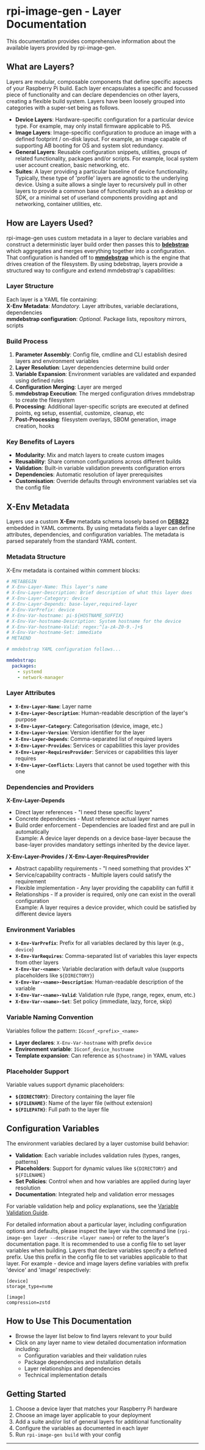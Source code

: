 # rpi-image-gen - Layer Documentation

This documentation provides comprehensive information about the available layers provided by rpi-image-gen.

## What are Layers?

Layers are modular, composable components that define specific aspects of your Raspberry Pi build. Each layer encapsulates a specific and focussed piece of functionality and can declare dependencies on other layers, creating a flexible build system. Layers have been loosely grouped into categories with a super-set being as follows.

- **Device Layers**: Hardware-specific configuration for a particular device type. For example, may only install firmware applicable to Pi5.  
- **Image Layers**: Image-specific configuration to produce an image with a defined footprint / on-disk layout. For example, an image capable of supporting AB booting for OS and system slot redundancy.  
- **General Layers**: Reusable configuration snippets, utilities, groups of related functionality, packages and/or scripts. For example, local system user account creation, basic networking, etc.
- **Suites**: A layer providing a particular baseline of device functionality. Typically, these type of 'profile' layers are agnostic to the underlying device. Using a suite allows a single layer to recursively pull in other layers to provide a common base of functionality such as a desktop or SDK, or a minimal set of userland components providing apt and networking, container utilities, etc.

## How are Layers Used?
rpi-image-gen uses custom metadata in a layer to declare variables and construct a deterministic layer build order then passes this to [**bdebstrap**](https://github.com/bdrung/bdebstrap) which aggregates and merges everything together into a configuration. That configuration is handed off to [**mmdebstrap**](https://gitlab.mister-muffin.de/josch/mmdebstrap) which is the engine that drives creation of the filesystem. By using bdebstrap, layers provide a structured way to configure and extend mmdebstrap's capabilities:

### Layer Structure
Each layer is a YAML file containing:  
**X-Env Metadata**: _Mandatory._ Layer attributes, variable declarations, dependencies  
**mmdebstrap configuration**: _Optional._ Package lists, repository mirrors, scripts  

### Build Process
1. **Parameter Assembly**: Config file, cmdline and CLI establish desired layers and environment variables
2. **Layer Resolution**: Layer dependencies determine build order
3. **Variable Expansion**: Environment variables are validated and expanded using defined rules
4. **Configuration Merging**: Layer are merged
5. **mmdebstrap Execution**: The merged configuration drives mmdebstrap to create the filesystem
6. **Processing**: Additional layer-specific scripts are executed at defined points, eg setup, essential, customize, cleanup, etc
7. **Post-Processing**: filesystem overlays, SBOM generation, image creation, hooks

### Key Benefits of Layers
- **Modularity**: Mix and match layers to create custom images
- **Reusability**: Share common configurations across different builds
- **Validation**: Built-in variable validation prevents configuration errors
- **Dependencies**: Automatic resolution of layer prerequisites
- **Customisation**: Override defaults through environment variables set via the config file

## X-Env Metadata
Layers use a custom **X-Env** metadata schema loosely based on [**DEB822**](https://repolib.readthedocs.io/en/latest/deb822-format.html) embedded in YAML comments. By using metadata fields a layer can define attributes, dependencies, and configuration variables. The metadata is parsed separately from the standard YAML content.

### Metadata Structure
X-Env metadata is contained within comment blocks:
```yaml
# METABEGIN
# X-Env-Layer-Name: This layer's name
# X-Env-Layer-Description: Brief description of what this layer does
# X-Env-Layer-Category: device
# X-Env-Layer-Depends: base-layer,required-layer
# X-Env-VarPrefix: device
# X-Env-Var-hostname: pi-${HOSTNAME_SUFFIX}
# X-Env-Var-hostname-Description: System hostname for the device
# X-Env-Var-hostname-Valid: regex:^[a-zA-Z0-9.-]+$
# X-Env-Var-hostname-Set: immediate
# METAEND

# mmdebstrap YAML configuration follows...

mmdebstrap:
  packages:
    - systemd
    - network-manager
```

### Layer Attributes
- **`X-Env-Layer-Name`**: Layer name
- **`X-Env-Layer-Description`**: Human-readable description of the layer's purpose
- **`X-Env-Layer-Category`**: Categorisation (device, image, etc.)
- **`X-Env-Layer-Version`**: Version identifier for the layer
- **`X-Env-Layer-Depends`**: Comma-separated list of required layers
- **`X-Env-Layer-Provides`**: Services or capabilities this layer provides
- **`X-Env-Layer-RequiresProvider`**: Services or capabilities this layer requires
- **`X-Env-Layer-Conflicts`**: Layers that cannot be used together with this one

### Dependencies and Providers
**X-Env-Layer-Depends**  
- Direct layer references - "I need these specific layers"  
- Concrete dependencies - Must reference actual layer names  
- Build order enforcement - Dependencies are loaded first and are pull in automatically  
Example: A device layer depends on a device base-layer because the base-layer provides mandatory settings inherited by the device layer.  
  
**X-Env-Layer-Provides / X-Env-Layer-RequiresProvider**  
- Abstract capability requirements - "I need something that provides X"  
- Service/capability contracts - Multiple layers could satisfy the requirement  
- Flexible implementation - Any layer providing the capability can fulfill it  
- Relationships - If a provider is required, only one can exist in the overall configuration  
Example: A layer requires a device provider, which could be satisfied by different device layers  

### Environment Variables
- **`X-Env-VarPrefix`**: Prefix for all variables declared by this layer (e.g., `device`)
- **`X-Env-VarRequires`**: Comma-separated list of variables this layer expects from other layers
- **`X-Env-Var-<name>`**: Variable declaration with default value (supports placeholders like `${DIRECTORY}`)
- **`X-Env-Var-<name>-Description`**: Human-readable description of the variable
- **`X-Env-Var-<name>-Valid`**: Validation rule (type, range, regex, enum, etc.)
- **`X-Env-Var-<name>-Set`**: Set policy (immediate, lazy, force, skip)

### Variable Naming Convention
Variables follow the pattern: `IGconf_<prefix>_<name>`  
- **Layer declares**: `X-Env-Var-hostname` with prefix `device`  
- **Environment variable**: `IGconf_device_hostname`  
- **Template expansion**: Can reference as `${hostname}` in YAML values  

### Placeholder Support
Variable values support dynamic placeholders:  
- **`${DIRECTORY}`**: Directory containing the layer file  
- **`${FILENAME}`**: Name of the layer file (without extension)  
- **`${FILEPATH}`**: Full path to the layer file  

## Configuration Variables

The environment variables declared by a layer customise build behavior:  
- **Validation**: Each variable includes validation rules (types, ranges, patterns)  
- **Placeholders**: Support for dynamic values like `${DIRECTORY}` and `${FILENAME}`  
- **Set Policies**: Control when and how variables are applied during layer resolution  
- **Documentation**: Integrated help and validation error messages  

For variable validation help and policy explanations, see the [Variable Validation Guide](variable-validation.html).

For detailed information about a particular layer, including configuration options and defaults, please inspect the layer via the command line (```rpi-image-gen layer --describe <layer name>```) or refer to the layer's documentation page. It is recommended to use a config file to set layer variables when building. Layers that declare variables specify a defined prefix. Use this prefix in the config file to set variables applicable to that layer. For example - device and image layers define variables with prefix 'device' and 'image' respectively:

```
[device]
storage_type=nvme

[image]
compression=zstd
```

## How to Use This Documentation

- Browse the layer list below to find layers relevant to your build
- Click on any layer name to view detailed documentation information including:
  - Configuration variables and their validation rules
  - Package dependencies and installation details
  - Layer relationships and dependencies
  - Technical implementation details

## Getting Started

1. Choose a device layer that matches your Raspberry Pi hardware
2. Choose an image layer applicable to your deployment
3. Add a suite and/or list of general layers for additional functionality
4. Configure the variables as documented in each layer
5. Run `rpi-image-gen build` with your config

---
